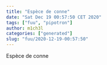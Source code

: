 ```yaml
---
title: "Espèce de conne"
date: "Sat Dec 19 00:57:50 CET 2020"
tags: ["fuu", "pipotron"]
author: m1ch3l
categories: ["generated"]
slug: "fuu/2020-12-19-00:57:50"
---
```


Espèce de conne
